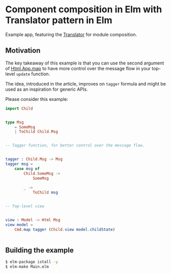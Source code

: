 # Component composition in Elm with Translator pattern in Elm

Example app, featuring the [Translator](https://medium.com/@alex.lew/the-translator-pattern-a-model-for-child-to-parent-communication-in-elm-f4bfaa1d3f98) for module composition.

## Motivation
The key takeaway of this example is that you can use the second argument of [Html.App.map](http://package.elm-lang.org/packages/elm-lang/html/1.1.0/Html-App#map) to have more control over the message flow in your top-level `update` function.

The idea, introduced in the article, improves on `tagger` formula and might be used as an inspiration for generic APIs.

Please consider this example:
```elm
import Child


type Msg
    = SomeMsg
    | ToChild Child.Msg


-- Tagger function, for better control over the message flow.


tagger : Child.Msg -> Msg 
tagger msg =
    case msg of
        Child.SomeMsg ->
            SomeMsg
            
        _ ->
            ToChild msg


-- Top-level view


view : Model -> Html Msg
view model =
    Cmd.map tagger (Child.view model.childState)
    
```

## Building the example

```sh
$ elm-package istall -y
$ elm-make Main.elm
```